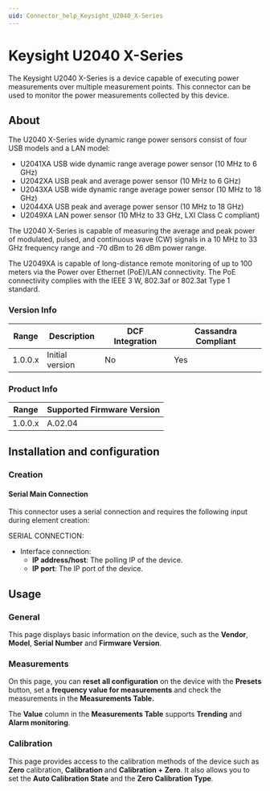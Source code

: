 ```yaml
---
uid: Connector_help_Keysight_U2040_X-Series
---
```


# Keysight U2040 X-Series

The Keysight U2040 X-Series is a device capable of executing power measurements over multiple measurement points. This connector can be used to monitor the power measurements collected by this device.

## About

The U2040 X-Series wide dynamic range power sensors consist of four USB models and a LAN model:

- U2041XA USB wide dynamic range average power sensor (10 MHz to 6 GHz)
- U2042XA USB peak and average power sensor (10 MHz to 6 GHz)
- U2043XA USB wide dynamic range average power sensor (10 MHz to 18 GHz)
- U2044XA USB peak and average power sensor (10 MHz to 18 GHz)
- U2049XA LAN power sensor (10 MHz to 33 GHz, LXI Class C compliant)

The U2040 X-Series is capable of measuring the average and peak power of modulated, pulsed, and continuous wave (CW) signals in a 10 MHz to 33 GHz frequency range and -70 dBm to 26 dBm power range.

The U2049XA is capable of long-distance remote monitoring of up to 100 meters via the Power over Ethernet (PoE)/LAN connectivity. The PoE connectivity complies with the IEEE 3 W, 802.3af or 802.3at Type 1 standard.

### Version Info

| **Range** | **Description** | **DCF Integration** | **Cassandra Compliant** |
|------------------|-----------------|---------------------|-------------------------|
| 1.0.0.x          | Initial version | No                  | Yes                     |

### Product Info

| Range | Supported Firmware Version |
|------------------|-----------------------------|
| 1.0.0.x          | A.02.04                     |

## Installation and configuration

### Creation

#### Serial Main Connection

This connector uses a serial connection and requires the following input during element creation:

SERIAL CONNECTION:

- Interface connection:
  - **IP address/host**: The polling IP of the device.
  - **IP port**: The IP port of the device.

## Usage

### General

This page displays basic information on the device, such as the **Vendor**, **Model**, **Serial Number** and **Firmware Version**.

### Measurements

On this page, you can **reset all configuration** on the device with the **Presets** button, set a **frequency value for measurements** and check the measurements in the **Measurements Table.**

The **Value** column in the **Measurements Table** supports **Trending** and **Alarm monitoring**.

### Calibration

This page provides access to the calibration methods of the device such as **Zero** calibration, **Calibration** and **Calibration + Zero**. It also allows you to set the **Auto Calibration State** and the **Zero Calibration Type**.
